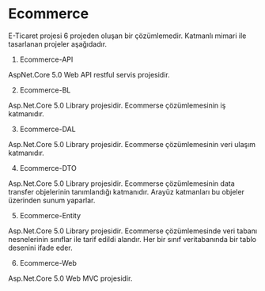 # Ecommerce

E-Ticaret projesi 6 projeden oluşan bir çözümlemedir. Katmanlı mimari ile tasarlanan projeler aşağıdadır.

1. Ecommerce-API

AspNet.Core 5.0 Web API restful servis projesidir.

2. Ecommerce-BL

Asp.Net.Core 5.0 Library projesidir. Ecommerse çözümlemesinin iş katmanıdır.

3. Ecommerce-DAL

Asp.Net.Core 5.0 Library projesidir. Ecommerse çözümlemesinin veri ulaşım katmanıdır.

4. Ecommerce-DTO

Asp.Net.Core 5.0 Library projesidir. Ecommerse çözümlemesinin data transfer objelerinin tanımlandığı katmanıdır. Arayüz katmanları bu objeler üzerinden sunum yaparlar.

5. Ecommerce-Entity

Asp.Net.Core 5.0 Library projesidir. Ecommerse çözümlemesinde veri tabanı nesnelerinin sınıflar ile tarif edildi alandır. Her bir sınıf veritabanında bir tablo desenini ifade eder.

6. Ecommerce-Web

Asp.Net.Core 5.0 Web MVC projesidir. 
 
